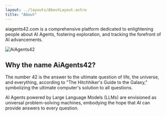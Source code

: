 ```yaml
---
layout: ../layouts/AboutLayout.astro
title: "About"
---
```


aiagents42.com is a comprehensive platform dedicated to enlightening people about AI Agents, fostering exploration, and tracking the forefront of AI advancements.

![AiAgents42](@assets/images/aiagents42logo.png)

## Why the name AiAgents42?

The number 42 is the answer to the ultimate question of life, the universe, and everything, according to "The Hitchhiker's Guide to the Galaxy," symbolizing the ultimate computer's solution to all questions.

AI Agents powered by Large Language Models (LLMs) are envisioned as universal problem-solving machines, embodying the hope that AI can provide answers to every question.

<!-- ## Features

Here are certain features of this site.

- fully responsive and accessible
- SEO-friendly
- light & dark mode
- fuzzy search
- super fast performance
- draft posts
- pagination
- sitemap & rss feed
- highly customizable

If you like this theme, you can star/contribute to the [repo](https://github.com/satnaing/astro-paper).
Or you can even give any feedback via my [email](mailto:contact@satnaing.dev). -->
